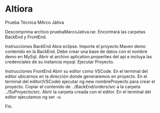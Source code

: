 # Altiora

Prueba Técnica MArco Játiva

Descomprima archivo pruebaMarcoJativa.rar.
Encontrará las carpetas BackEnd y FrontEnd.

Instrucciones BackEnd
Abra eclipse.
Importe el proyecto Maven demo contenido en la BackEnd.
Debe crear una base de datos con el nombre demo en MySql.
Abrir el archivo aplication.properties del api e incluya las credenciales de su instancia mysql.
Ejecutar Proyecto.

Instrucciones FrontEnd
Abrir su editor como VSCode.
En el terminal del editor ubicarnos en la dirección donde generaremos en proyecto.
En el terminal del editor(VSCode) ejecutar ng new nombreProyecto para crear el proyecto.
Copiar el contenido de ../BackEnd/orders/src a la carpeta ../SuProyecto/src.
Abrir la carpeta creada con el editor.
En el terminal del editor ejecutamos ng ser -o.


Fin.





